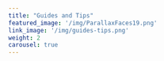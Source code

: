 ```yaml
---
title: "Guides and Tips"
featured_image: '/img/ParallaxFaces19.png'
link_image: '/img/guides-tips.png'
weight: 2
carousel: true
---
```

